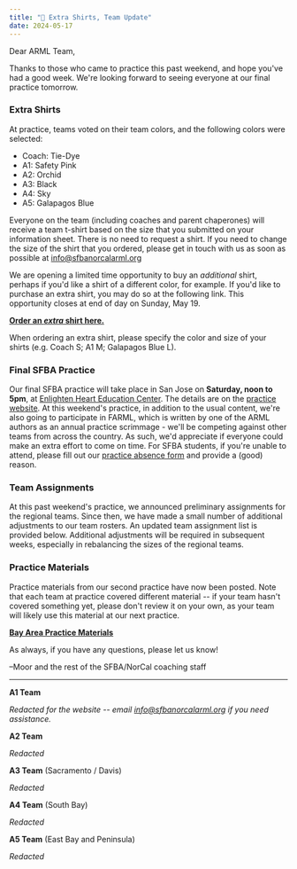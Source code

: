 ```yaml
---
title: "👕 Extra Shirts, Team Update"
date: 2024-05-17
---
```


Dear ARML Team,

Thanks to those who came to practice this past weekend, and hope you've had a
good week. We're looking forward to seeing everyone at our final practice
tomorrow.

### Extra Shirts

At practice, teams voted on their team colors, and the following colors were
selected:
- Coach: Tie-Dye
- A1: Safety Pink
- A2: Orchid
- A3: Black
- A4: Sky
- A5: Galapagos Blue

Everyone on the team (including coaches and parent chaperones) will receive a
team t-shirt based on the size that you submitted on your information sheet.
There is no need to request a shirt. If you need to change the size of the shirt
that you ordered, please get in touch with us as soon as possible at
info@sfbanorcalarml.org

We are opening a limited time opportunity to buy an *additional* shirt, perhaps
if you'd like a shirt of a different color, for example. If you'd like to
purchase an extra shirt, you may do so at the following link. This opportunity
closes at end of day on Sunday, May 19.

[**Order an *extra* shirt here.**](https://buy.stripe.com/eVag2gdNVf0Mc2k28a)

When ordering an extra shirt, please specify the color and size of your shirts
(e.g. Coach S; A1 M; Galapagos Blue L).

### Final SFBA Practice

Our final SFBA practice will take place in San Jose on **Saturday, noon to
5pm**, at [Enlighten Heart Education
Center](https://maps.app.goo.gl/Gn2PLXRx6tTQ9hk4A). The details are on the
[practice website](/practices/). At this weekend's practice, in addition to the
usual content, we're also going to participate in FARML, which is written by one
of the ARML authors as an annual practice scrimmage - we'll be competing against
other teams from across the country. As such, we'd appreciate if everyone could
make an extra effort to come on time. For SFBA students, if you're unable to
attend, please fill out our [practice absence
form](https://forms.gle/4H4Pw6yBUGffMX3u5) and provide a (good) reason. 

### Team Assignments

At this past weekend's practice, we announced preliminary assignments for the
regional teams. Since then, we have made a small number of additional
adjustments to our team rosters. An updated team assignment list is provided
below. Additional adjustments will be required in subsequent weeks, especially
in rebalancing the sizes of the regional teams.

### Practice Materials

Practice materials from our second practice have now been posted. Note that
each team at practice covered different material -- if your team hasn't covered
something yet, please don't review it on your own, as your team will likely use
this material at our next practice.

[**Bay Area Practice Materials**](https://docs.google.com/document/d/e/2PACX-1vQvyE8x4b_CAHITYO6Ojbx2-_x_i894HKU9upNXV8q5pNBjWpkV3hkVd0pyO3PRax8YyQ6qLMjLKGag/pub)

As always, if you have any questions, please let us know!

–Moor and the rest of the SFBA/NorCal coaching staff

---

**A1 Team**

*Redacted for the website -- email info@sfbanorcalarml.org if you need
assistance.*

**A2 Team**

*Redacted*

**A3 Team** (Sacramento / Davis)

*Redacted*

**A4 Team** (South Bay)

*Redacted*

**A5 Team** (East Bay and Peninsula)

*Redacted*
